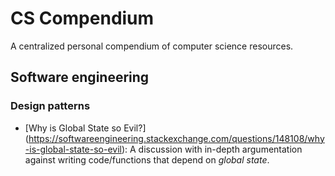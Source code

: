 # CS Compendium
A centralized personal compendium of computer science resources.

## Software engineering
### Design patterns
* [Why is Global State so Evil?] (https://softwareengineering.stackexchange.com/questions/148108/why-is-global-state-so-evil): A discussion with in-depth argumentation against writing code/functions that depend on _global state_. 
